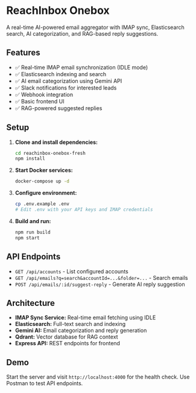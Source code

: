 # ReachInbox Onebox

A real-time AI-powered email aggregator with IMAP sync, Elasticsearch search, AI categorization, and RAG-based reply suggestions.

## Features

- ✅ Real-time IMAP email synchronization (IDLE mode)
- ✅ Elasticsearch indexing and search
- ✅ AI email categorization using Gemini API
- ✅ Slack notifications for interested leads
- ✅ Webhook integration
- ✅ Basic frontend UI
- ✅ RAG-powered suggested replies

## Setup

1. **Clone and install dependencies:**
   ```bash
   cd reachinbox-onebox-fresh
   npm install
   ```

2. **Start Docker services:**
   ```bash
   docker-compose up -d
   ```

3. **Configure environment:**
   ```bash
   cp .env.example .env
   # Edit .env with your API keys and IMAP credentials
   ```

4. **Build and run:**
   ```bash
   npm run build
   npm start
   ```

## API Endpoints

- `GET /api/accounts` - List configured accounts
- `GET /api/emails?q=search&accountId=...&folder=...` - Search emails
- `POST /api/emails/:id/suggest-reply` - Generate AI reply suggestion

## Architecture

- **IMAP Sync Service:** Real-time email fetching using IDLE
- **Elasticsearch:** Full-text search and indexing
- **Gemini AI:** Email categorization and reply generation
- **Qdrant:** Vector database for RAG context
- **Express API:** REST endpoints for frontend

## Demo

Start the server and visit `http://localhost:4000` for the health check. Use Postman to test API endpoints.
